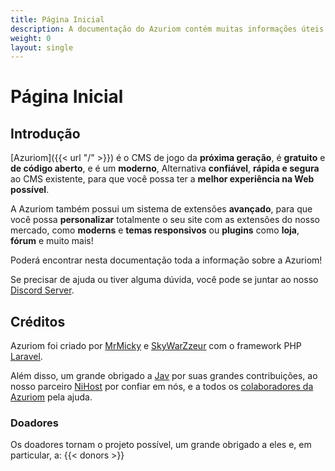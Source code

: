 ```yaml
---
title: Página Inicial
description: A documentação do Azuriom contém muitas informações úteis sobre o Azuriom, para instalação, uso ou desenvolvimento de extensões.
weight: 0
layout: single
---
```


# Página Inicial

## Introdução

[Azuriom]({{< url "/" >}}) é o CMS de jogo da **próxima geração**, é **gratuito** e **de código aberto**, e é um **moderno**, Alternativa **confiável**, **rápida e segura** ao CMS existente, para que você possa ter a **melhor experiência na Web possível**.

A Azuriom também possui um sistema de extensões **avançado**, para que você possa **personalizar** totalmente o seu site com as extensões do nosso mercado, como **moderns** e **temas responsivos** ou **plugins** como **loja**, **fórum** e muito mais!

Poderá encontrar nesta documentação toda a informação sobre a Azuriom!

Se precisar de ajuda ou tiver alguma dúvida, você pode se juntar ao nosso [Discord Server](https://azuriom.com/discord).

## Créditos

Azuriom foi criado por [MrMicky](https://mrmicky.fr/) e [SkyWarZzeur](https://twitter.com/SkyWarZzeur) com o framework PHP [Laravel](https://laravel.com/).

Além disso, um grande obrigado a [Jav](https://www.linkedin.com/in/jean-alexandre-valentin-531236153/) por suas grandes contribuições, ao nosso parceiro [NiHost](https://www.ni-host.com/?utm_source=home&utm_medium=links&utm_campaign=AzuriomCom) por confiar em nós, e a todos os [colaboradores da Azuriom](https://github.com/Azuriom/Azuriom/graphs/contributors) pela ajuda.

### Doadores

Os doadores tornam o projeto possível, um grande obrigado a eles e, em particular, a:
{{< donors >}}
